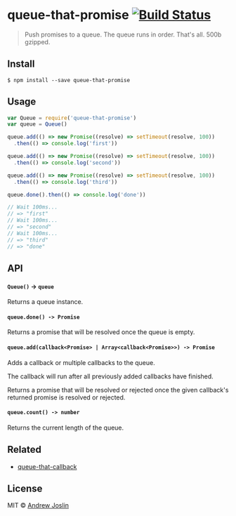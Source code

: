 # queue-that-promise [![Build Status](https://travis-ci.org/ajoslin/queue-that-promise.svg?branch=master)](https://travis-ci.org/ajoslin/queue-that-promise)

> Push promises to a queue. The queue runs in order. That's all. 500b gzipped.

## Install

```
$ npm install --save queue-that-promise
```

## Usage

```js
var Queue = require('queue-that-promise')
var queue = Queue()

queue.add(() => new Promise((resolve) => setTimeout(resolve, 100))
  .then(() => console.log('first'))

queue.add(() => new Promise((resolve) => setTimeout(resolve, 100))
  .then(() => console.log('second'))

queue.add(() => new Promise((resolve) => setTimeout(resolve, 100))
  .then(() => console.log('third'))

queue.done().then(() => console.log('done'))

// Wait 100ms...
// => "first"
// Wait 100ms...
// => "second"
// Wait 100ms...
// => "third"
// => "done"
```

## API

#### `Queue()` -> `queue`

Returns a queue instance.

#### `queue.done() -> Promise`

Returns a promise that will be resolved once the queue is empty.

#### `queue.add(callback<Promise> | Array<callback<Promise>>) -> Promise`

Adds a callback or multiple callbacks to the queue.

The callback will run after all previously added callbacks have finished.

Returns a promise that will be resolved or rejected once the given callback's returned promise is resolved or rejected.

#### `queue.count() -> number`

Returns the current length of the queue.

## Related

- [queue-that-callback](https://github.com/ajoslin/queue-that-callback)

## License

MIT © [Andrew Joslin](http://ajoslin.com)

